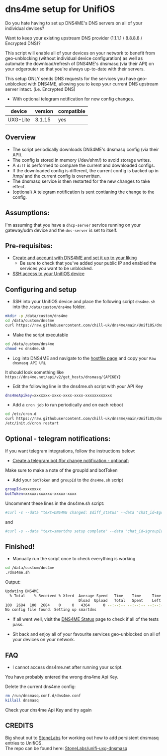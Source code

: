 # dns4me setup for UnifiOS

Do you hate having to set up DNS4ME's DNS servers on all of your individual devices?

Want to keep your existing upstream DNS provider (1.1.1.1 / 8.8.8.8 / Encrypted DNS)?

This script will enable all of your devices on your network to benefit from geo-unblocking (without individual device configuration) as well as
 automate the download/refresh of DNS4ME's dnsmasq (via their API) on your edgerouter so that you're always up-to-date with their servers.
 
 This setup ONLY sends DNS requests for the services you have geo-unblocked with DNS4ME, allowing you to keep your current DNS upstream server intact. (i.e. Encrypted DNS)

+ With optional telegram notification for new config changes.

| device           | version                | compatible |
|------------------|------------------------|------------|
| UXG-Lite | 3.1.15 | yes        |

## Overview

* The script periodically downloads DNS4ME's dnsmasq config (via their API).
* The config is stored in memory (/dev/shm/) to avoid storage writes.
* A `diff` is performed to compare the current and downloaded configs.
* If the downloaded config is different, the current config is backed up in /tmp/ and the current config is overwritten.
* The dnsmasq service is then restarted for the new changes to take effect.
* (optional) A telegram notification is sent contianing the change to the config.

## Assumptions:

I'm assuming that you have a `dhcp-server` service running on your gateway/udm device and the `dns-server` is set to itself.

## Pre-requisites:

* [Create and account with DNS4ME and set it up to your liking](https://dns4me.net/)
  * Be sure to check that you've added your public IP and enabled the services you want to be unblocked.
* [SSH access to your UnifiOS device](https://help.ui.com/hc/en-us/articles/204909374-UniFi-Connect-with-SSH-Advanced)

## Configuring and setup

* SSH into your UnifiOS device and place the following script `dns4me.sh` into the `/data/custom/dns4me` folder.

```sh
mkdir -p /data/custom/dns4me
cd /data/custom/dns4me
curl https://raw.githubusercontent.com/chill-uk/dns4me/main/UnifiOS/dns4me.sh -O
```

* Make the script executable

```sh
cd /data/custom/dns4me
chmod +x dns4me.sh
```

* Log into DNS4ME and navigate to the [hostfile page](https://dns4me.net/user/hosts_file) and copy your `Raw dnsmasq API URL`

It should look something like `https://dns4me.net/api/v2/get_hosts/dnsmasq/{APIKEY}`

* Edit the following line in the dns4me.sh script with your API Key

```sh
dns4meApikey=xxxxxxx-xxxx-xxxx-xxxx-xxxxxxxxxxxx
```

* Add a `cron job` to run periodically and on each reboot

```sh
cd /etc/cron.d
curl https://raw.githubusercontent.com/chill-uk/dns4me/main/UnifiOS/dns4me_cron -O
/etc/init.d/cron restart
```

## Optional - telegram notifications:

If you want telegram integrations, follow the instructions below:

* [Create a telegram bot (for change notification - optional)](https://sendpulse.com/knowledge-base/chatbot/create-telegram-chatbot)

Make sure to make a note of the groupId and botToken

* Add your `botToken` and `groupId` to the `dns4me.sh` script

```sh
groupId=xxxxxxxx
botToken=xxxxx:xxxxxx-xxxxx-xxxx
```

Uncomment these lines in the dns4me.sh script:

```sh
#curl -s --data "text=DNS4ME changed: $diff_status" --data "chat_id=$groupId" 'https://api.telegram.org/bot'$botToken'/sendMessage' > /dev/null
```
and
```sh
#curl -s --data "text=smartdns setup complete" --data "chat_id=$groupId" 'https://api.telegram.org/bot'$botToken'/sendMessage' > /dev$
```

## Finished!

* Manually run the script once to check everything is working

```sh
cd /data/custom/dns4me
./dns4me.sh
```
Output:
```sh
Updating DNS4ME
  % Total    % Received % Xferd  Average Speed   Time    Time     Time  Current
                                 Dload  Upload   Total   Spent    Left  Speed
100  2684  100  2684    0     0   4364      0 --:--:-- --:--:-- --:--:--  4364
No config file found. Setting up smartdns
```

* If all went well, visit the [DNS4ME Status](http://dns4me.net/check) page to check if all of the tests pass.

* Sit back and enjoy all of your favourite services geo-unblocked on all of your devices on your network.

## FAQ

* I cannot access dns4me.net after running your script.

You have probably entered the wrong dns4me Api Key.

Delete the current dns4me config:

```sh
rm /run/dnsmasq.conf.d/dns4me.conf
killall dnsmasq
```

Check your dns4me Api Key and try again

## CREDITS
Big shout out to [StoneLabs](https://github.com/StoneLabs) for working out how to add persistent dnsmasq entries to UnifiOS.\
The repo can be found here: [StoneLabs/unifi-uxg-dnsmasq](https://github.com/StoneLabs/unifi-uxg-dnsmasq)
